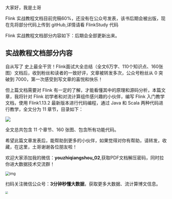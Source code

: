 大家好，我是土哥

Flink 实战教程文档目前完稿60%，还没有在公众号发表，该书后期会被出版，现在先将部分代码上传到 gitHub,详情请看 FlinkStudy 代码

Flink 实战教程文档部分内容如下：后期会全部更新出来。

## 实战教程文档部分内容

自从写了 史上最全干货！Flink面试大全总结（全文6万字、110个知识点、160张图）文档后，收到粉丝和读者的一致好评，文章被转发多次，公众号粉丝从 0 突破到 7000，第一次感受到写文章的喜悦和快乐！

但上篇文档需要对 Flink 有一定的了解，才能看懂其中的原理和源码分析，本篇文章，我将针对 Flink 初学者和对流计算组件感兴趣的小伙伴，编写 Flink 入门教学文档，使用 Flink1.13.2 最新版本进行代码编程，通过 Java 和 Scala 两种代码进行教学，全文分为 11 章节，目录如下：


![](https://files.mdnice.com/user/19005/80ef0685-a70a-492c-b5d0-bb847eeda49e.png)


全文总共包含 11 个章节、160 张图、包含所有功能代码。

希望此篇文章发表后，能帮助到更多的小伙伴，如果觉得对你有帮助，请转发，收藏，在这里，土哥谢谢各位朋友啦！

欢迎大家添加我的微信：**youzhiqiangshou_02**,获取PDF文档解压密码，同时拉你进大数据技术交流群！

<img src="https://files.mdnice.com/user/19005/b13cfefa-1229-455b-a1c1-f2a3c6207ce8.png" alt="img" style="zoom:80%;" />

扫码关注微信公众号：**3分钟秒懂大数据**，获取更多大数据、流计算博文信息。

<img src="https://files.mdnice.com/user/19005/9b74646c-5950-4a72-ba53-f3755c6ed667.png" style="zoom:50%;" />



